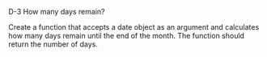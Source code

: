 D-3 How many days remain?

Create a function that accepts a date object as an argument and calculates how many days remain until the end of the month. The function should return the number of days.